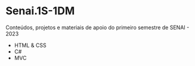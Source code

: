 # Senai.1S-1DM
Conteúdos, projetos e materiais de apoio do primeiro semestre de SENAI - 2023
- HTML & CSS
- C#
- MVC

